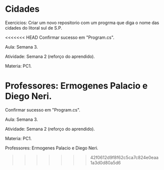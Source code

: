 # Cidades
Exercicios: Criar um novo repositorio com um progrma que diga o nome das cidades do litoral sul de S.P.                   

<<<<<<< HEAD
Confirmar sucesso em "Program.cs".                                         

Aula: Semana 3.                                      

Atividade: Semana 2 (reforço do aprendido).                                     

Materia: PC1.                           

Professores: Ermogenes Palacio e Diego Neri.                                       
=======
Confirmar sucesso em "Program.cs".

Aula: Semana 3. 

Atividade: Semana 2 (reforço do aprendido).

Materia: PC1.

Professores: Ermogenes Palacio e Diego Neri.
>>>>>>> 42f0612d9f8f62c5ca7c824e0eaa1a3d0d80a5d6
